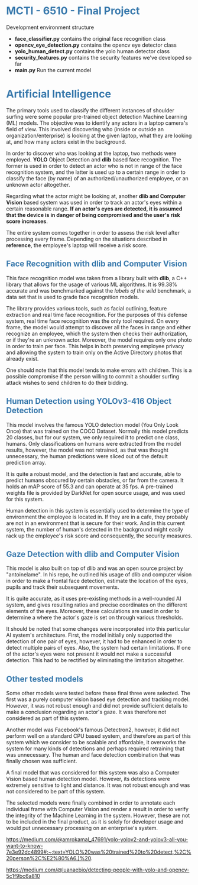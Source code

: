 <h1 style="color: #3a7aad">MCTI - 6510 - Final Project</h1>

Development environment structure 

* **face_classifier.py** contains the original face recognition class
* **opencv_eye_detection.py** contains the opencv eye detector class
* **yolo_human_detect.py** contains the yolo human detector class
* **security_features.py** contains the security features we've developed so far
* **main.py** Run the current model

<h1 style="color: #3a7aad">Artificial Intelligence</h1>

The primary tools used to classify the different instances of shoulder surfing were some popular pre-trained object 
detection Machine Learning (ML) models. The objective was to identify any actors in a laptop camera's field of view. 
This involved discovering who (inside or outside an organization/enterprise) is looking at the given laptop, what they 
are looking at, and how many actors exist in the background. 

In order to discover who was looking at the laptop, two methods were employed. **YOLO** Object Detection and **dlib**
based face recognition. The former is used in order to detect an actor who is not in range of the face recognition 
system, and the latter is used up to a certain range in order to classify the face (by name) of an authorized/unauthorized employee, 
or an unknown actor altogether. 

Regarding what the actor might be looking at, another **dlib and Computer Vision** based system was used in order to track an actor's 
eyes within a certain reasonable range. **If an actor's eyes are detected, it is assumed that the device is in danger 
of being compromised and the user's risk score increases**. 

The entire system comes together in order to assess the risk level after processing every frame. Depending on the situations 
described in **reference**, the employee's laptop will receive a risk score. 

<h2 style="color: #3a7aad">Face Recognition with dlib and Computer Vision</h2>

This face recognition model was taken from a library built with **dlib**, a C++ library that allows for the usage of various 
ML algorithms. It is 99.38% accurate and was benchmarked against the *labels of the wild* benchmark, a data set that is used 
to grade face recognition models. 

The library provides various tools, such as facial outlining, feature extraction and real time face recognition. For the 
purposes of this defense system, real time face recognition was the only tool required. On every frame, the model would 
attempt to discover all the faces in range and either recognize an employee, which the system then checks their authorization, 
or if they're an unknown actor. Moreover, the model requires only one photo in order to train per face. This helps in both 
preserving employee privacy and allowing the system to train only on the Active Directory photos that already exist. 

One should note that this model tends to make errors with children. This is a possible compromise if the person willing 
to commit a shoulder surfing attack wishes to send children to do their bidding.  

<h2 style="color: #3a7aad">Human Detection using YOLOv3-416 Object Detection</h2>

This model involves the famous YOLO detection model (You Only Look Once) that was trained on the COCO Dataset. Normally this model predicts 
20 classes, but for our system, we only required it to predict one class, humans. Only classifications on humans were extracted
from the model results, however, the model was not retrained, as that was thought unnecessary, the human predictions were
sliced out of the default prediction array. 

It is quite a robust model, and the detection is fast and accurate, able to predict humans obscured by certain obstacles, 
or far from the camera. It holds an mAP score of 55.3 and can operate at 35 fps. A pre-trained weights file is provided 
by DarkNet for open source usage, and was used for this system. 

Human detection in this system is essentially used to determine the type of environment the employee is located in. If they 
are in a cafe, they probably are not in an environment that is secure for their work. And in this current system, the number 
of human's detected in the background might easily rack up the employee's risk score and consequently, the security measures. 

<h2 style="color: #3a7aad">Gaze Detection with dlib and Computer Vision</h2>

This model is also built on top of dlib and was an open source project by "antoinelame". In his repo, he outlined his usage 
of dlib and computer vision in order to make a frontal face detection, estimate the location of the eyes, pupils and track
their subsequent movements. 

It is quite accurate, as it uses pre-existing methods in a well-rounded AI system, and gives resulting ratios and precise 
coordinates on the different elements of the eyes. Moreover, these calculations are used in order to determine a where the 
actor's gaze is set on through various thresholds. 

It should be noted that some changes were incorporated into this particular AI system's architecture. First, the model initially 
only supported the detection of one pair of eyes, however, it had to be enhanced in order to detect multiple pairs of eyes. Also, 
the system had certain limitations. If one of the actor's eyes were not present it would not make a successful detection. This had 
to be rectified by eliminating the limitation altogether. 

<h2 style="color: #3a7aad">Other tested models</h2>

Some other models were tested before these final three were selected. The first was a purely computer vision based eye 
detection and tracking model. However, it was not robust enough and did not provide sufficient details to make a conclusion 
regarding an actor's gaze. It was therefore not considered as part of this system. 

Another model was Facebook's famous Detectron2, however, it did not perform well on a standard CPU based system, and therefore
as part of this system which we consider to be scalable and affordable, it overworks the system for many kinds 
of detections and perhaps required retraining that was unnecessary. The human and face detection combination that was finally chosen 
was sufficient. 

A final model that was considered for this system was also a Computer Vision based human detection model. However, its detections 
were extremely sensitive to light and distance. It was not robust enough and was not considered to be part of this system. 

The selected models were finally combined in order to annotate each individual frame with Computer Vision and render a result 
in order to verify the integrity of the Machine Learning in the system. However, these are not to be included in the final product, 
as it is solely for developer usage and would put unnecessary processing on an enterprise's system. 

https://medium.com/@amrokamal_47691/yolo-yolov2-and-yolov3-all-you-want-to-know-7e3e92dc4899#:~:text=YOLO%20was%20trained%20to%20detect,%2C%20person%2C%E2%80%A6.)%20.

https://medium.com/@luanaebio/detecting-people-with-yolo-and-opencv-5c1f9bc6a810